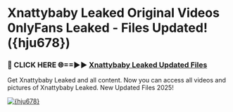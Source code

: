 # Xnattybaby Leaked Original Videos 0nlyFans Leaked - Files Updated! ({hju678})

<h3>🔴 CLICK HERE 🌐==►► <a href="https://tinyurl.com/ms9xzufz" rel="nofollow">Xnattybaby Leaked Updated Files</a></h3>

Get Xnattybaby Leaked and all content. Now you can access all videos and pictures of Xnattybaby Leaked. New Updated Files 2025!

[![{hju678}](https://i.imgur.com/PQ7UWWw.gif)](https://tinyurl.com/ms9xzufz)